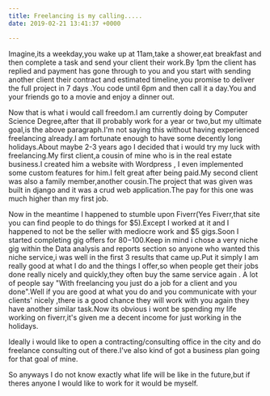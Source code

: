 ```yaml
---
title: Freelancing is my calling.....
date: 2019-02-21 13:41:37 +0000

---
```

Imagine,its a weekday,you wake up at 11am,take a shower,eat breakfast and then complete a task and send your client their work.By 1pm the client has replied and payment has gone through to you and you start with sending another client their contract and estimated timeline,you promise to deliver the full project in 7 days .You code until 6pm and then call it a day.You and your friends go to a movie and enjoy a dinner out.

Now that is what i would call freedom.I am currently doing by Computer Science Degree,after that ill probably work for a year or two,but my ultimate goal,is the above paragraph.I'm not saying this without having experienced freelancing already.I am fortunate enough to have some decently long holidays.About maybe 2-3 years ago I decided that i would try my luck with freelancing.My first client,a cousin of mine who is in the real estate business.I created him a website with Wordpress , I even implemented some custom features for him.I felt great after being paid.My second client was also a family member,another cousin.The project that was given was built in django and it was a crud web application.The pay for this one was much higher than my first job.

Now in the meantime I happened to stumble upon Fiverr(Yes Fiverr,that site you can find people to do things for $5).Except I worked at it and I happened to not be the seller with mediocre work and $5 gigs.Soon I started completing gig offers for $80-$100.Keep in mind i chose a very niche gig within the Data analysis and reports section so anyone who wanted this niche service,i was well in the first 3 results that came up.Put it simply I am really good at what I do and the things I offer,so when people get their jobs done really nicely and quickly,they often buy the same service again . A lot of people say "With freelancing you just do a job for a client and you done".Well if you are good  at what you do and you communicate with your clients' nicely ,there is a good chance they will work with you again they have another similar task.Now its obvious i wont be spending my life working on fiverr,it's given me a decent income for just working in the holidays.

Ideally i would like to open a contracting/consulting office in the city and do freelance consulting out of there.I've also kind of got a business plan going for that goal of mine.

So anyways I do not know exactly what life will be like in the future,but if theres anyone I would like to work for it would be myself.